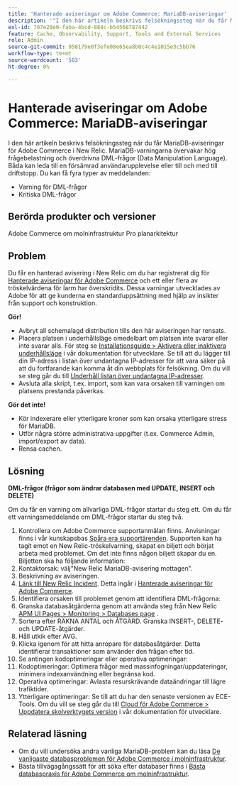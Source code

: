 ```yaml
---
title: 'Hanterade aviseringar om Adobe Commerce: MariaDB-aviseringar'
description: '"I den här artikeln beskrivs felsökningssteg när du får MariaDB-aviseringar för Adobe Commerce i New Relic. MariaDB-varningarna övervakar hög frågebelastning och överdrivna DML-frågor (Data Manipulation Language). Båda kan leda till en försämrad användarupplevelse eller till och med till driftstopp. Du kan få fyra typer av varningar:'''
exl-id: 707e20e0-faba-4bcd-884c-b54568787442
feature: Cache, Observability, Support, Tools and External Services
role: Admin
source-git-commit: 958179e0f3efe08e65ea8b0c4c4e1015e3c5bb76
workflow-type: tm+mt
source-wordcount: '583'
ht-degree: 0%

---
```


# Hanterade aviseringar om Adobe Commerce: MariaDB-aviseringar

I den här artikeln beskrivs felsökningssteg när du får MariaDB-aviseringar för Adobe Commerce i New Relic. MariaDB-varningarna övervakar hög frågebelastning och överdrivna DML-frågor (Data Manipulation Language). Båda kan leda till en försämrad användarupplevelse eller till och med till driftstopp. Du kan få fyra typer av meddelanden:

* Varning för DML-frågor
* Kritiska DML-frågor

## **Berörda produkter och versioner**

Adobe Commerce om molninfrastruktur Pro planarkitektur

## Problem

Du får en hanterad avisering i New Relic om du har registrerat dig för [Hanterade aviseringar för Adobe Commerce](/help/support-tools/managed-alerts-for-adobe-commerce/managed-alerts-for-magento-commerce.md) och ett eller flera av tröskelvärdena för larm har överskridits. Dessa varningar utvecklades av Adobe för att ge kunderna en standarduppsättning med hjälp av insikter från support och konstruktion.

**Gör!**

* Avbryt all schemalagd distribution tills den här aviseringen har rensats.
* Placera platsen i underhållsläge omedelbart om platsen inte svarar eller inte svarar alls. För steg se [Installationsguide > Aktivera eller inaktivera underhållsläge](https://devdocs.magento.com/guides/v2.4/install-gde/install/cli/install-cli-subcommands-maint.html?itm_source=devdocs&amp;itm_medium=search_page&amp;itm_campaign=federated_search&amp;itm_term=mainten) i vår dokumentation för utvecklare. Se till att du lägger till din IP-adress i listan över undantagna IP-adresser för att vara säker på att du fortfarande kan komma åt din webbplats för felsökning. Om du vill se steg går du till [Underhåll listan över undantagna IP-adresser](https://devdocs.magento.com/guides/v2.4/install-gde/install/cli/install-cli-subcommands-maint.html?itm_source=devdocs&amp;itm_medium=search_page&amp;itm_campaign=federated_search&amp;itm_term=mainten#instgde-cli-maint-exempt).
* Avsluta alla skript, t.ex. import, som kan vara orsaken till varningen om platsens prestanda påverkas.

**Gör det inte!**

* Kör indexerare eller ytterligare kroner som kan orsaka ytterligare stress för MariaDB.
* Utför några större administrativa uppgifter (t.ex. Commerce Admin, import/export av data).
* Rensa cachen.

## Lösning

**DML-frågor (frågor som ändrar databasen med UPDATE, INSERT och DELETE)**

Om du får en varning om allvarliga DML-frågor startar du steg ett. Om du får ett varningsmeddelande om DML-frågor startar du steg två.

1. Kontrollera om Adobe Commerce supportanmälan finns. Anvisningar finns i vår kunskapsbas [Spåra era supportärenden](/help/help-center-guide/help-center/magento-help-center-user-guide.md#track-tickets). Supporten kan ha tagit emot en New Relic-tröskelvarning, skapat en biljett och börjat arbeta med problemet. Om det inte finns någon biljett skapar du en. Biljetten ska ha följande information:
1. Kontaktorsak: välj&quot;New Relic MariaDB-avisering mottagen&quot;.
1. Beskrivning av aviseringen.
1. [Länk till New Relic Incident](https://docs.newrelic.com/docs/alerts-applied-intelligence/new-relic-alerts/alert-incidents/view-violation-event-details-incidents). Detta ingår i [Hanterade aviseringar för Adobe Commerce](/help/support-tools/managed-alerts-for-adobe-commerce/managed-alerts-for-magento-commerce.md).
1. Identifiera orsaken till problemet genom att identifiera DML-frågorna:
1. Granska databasåtgärderna genom att använda steg från New Relic [APM UI Pages > Monitoring > Databases page](https://docs.newrelic.com/docs/apm/apm-ui-pages/monitoring/databases-page-view-operations-throughput-response-time) .
1. Sortera efter RÄKNA ANTAL och ÅTGÄRD. Granska INSERT-, DELETE- och UPDATE-åtgärder.
1. Håll utkik efter AVG.
1. Klicka igenom för att hitta anropare för databasåtgärder. Detta identifierar transaktioner som använder den frågan efter tid.
1. Se antingen kodoptimeringar eller operativa optimeringar:
1. Kodoptimeringar: Optimera frågor med massinfogningar/uppdateringar, minimera indexanvändning eller begränsa kod.
1. Operativa optimeringar: Avlasta resurskrävande dataändringar till lägre trafiktider.
1. Ytterligare optimeringar: Se till att du har den senaste versionen av ECE-Tools. Om du vill se steg går du till [Cloud för Adobe Commerce > Uppdatera skolverktygets version](https://devdocs.magento.com/cloud/project/ece-tools-update.html) i vår dokumentation för utvecklare.

## Relaterad läsning

* Om du vill undersöka andra vanliga MariaDB-problem kan du läsa [De vanligaste databasproblemen för Adobe Commerce i molninfrastruktur](https://experienceleague.adobe.com/docs/commerce-operations/implementation-playbook/best-practices/maintenance/resolve-database-performance-issues.html).
* Bästa tillvägagångssätt för att söka efter databaser finns i [Bästa databaspraxis för Adobe Commerce om molninfrastruktur](https://experienceleague.adobe.com/docs/commerce-operations/implementation-playbook/best-practices/planning/database-on-cloud.html).
